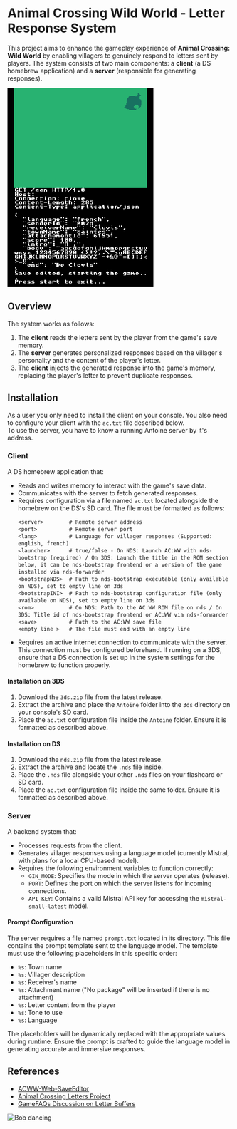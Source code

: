 # Animal Crossing Wild World - Letter Response System

This project aims to enhance the gameplay experience of **Animal Crossing: Wild World** by enabling villagers to genuinely respond to letters sent by players. The system consists of two main components: a **client** (a DS homebrew application) and a **server** (responsible for generating responses).

![Client screenshot](./screen.png)

## Overview

The system works as follows:
1. The **client** reads the letters sent by the player from the game's save memory.
2. The **server** generates personalized responses based on the villager's personality and the content of the player's letter.
3. The **client** injects the generated response into the game's memory, replacing the player's letter to prevent duplicate responses.

## Installation

As a user you only need to install the client on your console. You also need to configure your client with the `ac.txt` file described below.  
To use the server, you have to know a running Antoine server by it's address.

### Client
A DS homebrew application that:
- Reads and writes memory to interact with the game's save data.
- Communicates with the server to fetch generated responses.
- Requires configuration via a file named `ac.txt` located alongside the homebrew on the DS's SD card. The file must be formatted as follows:
  ```
  <server>        # Remote server address
  <port>          # Remote server port
  <lang>          # Language for villager responses (Supported: english, french)
  <launcher>      # true/false - On NDS: Launch AC:WW with nds-bootstrap (required) / On 3DS: Launch the title in the ROM section below, it can be nds-bootstrap frontend or a version of the game installed via nds-forwarder
  <bootstrapNDS>  # Path to nds-bootstrap executable (only available on NDS), set to empty line on 3ds
  <bootstrapINI>  # Path to nds-bootstrap configuration file (only available on NDS), set to empty line on 3ds
  <rom>           # On NDS: Path to the AC:WW ROM file on nds / On 3DS: Title id of nds-bootstrap frontend or AC:WW via nds-forwarder
  <save>          # Path to the AC:WW save file
  <empty line >   # The file must end with an empty line
  ```
- Requires an active internet connection to communicate with the server. This connection must be configured beforehand. If running on a 3DS, ensure that a DS connection is set up in the system settings for the homebrew to function properly.

#### Installation on 3DS
1. Download the `3ds.zip` file from the latest release.
2. Extract the archive and place the `Antoine` folder into the `3ds` directory on your console's SD card.
3. Place the `ac.txt` configuration file inside the `Antoine` folder. Ensure it is formatted as described above.

#### Installation on DS
1. Download the `nds.zip` file from the latest release.
2. Extract the archive and locate the `.nds` file inside.
3. Place the `.nds` file alongside your other `.nds` files on your flashcard or SD card.
4. Place the `ac.txt` configuration file inside the same folder. Ensure it is formatted as described above.

### Server
A backend system that:
- Processes requests from the client.
- Generates villager responses using a language model (currently Mistral, with plans for a local CPU-based model).
- Requires the following environment variables to function correctly:
  - `GIN_MODE`: Specifies the mode in which the server operates (release).
  - `PORT`: Defines the port on which the server listens for incoming connections.
  - `API_KEY`: Contains a valid Mistral API key for accessing the `mistral-small-latest` model.
  
#### Prompt Configuration
The server requires a file named `prompt.txt` located in its directory. This file contains the prompt template sent to the language model. The template must use the following placeholders in this specific order:

- `%s`: Town name
- `%s`: Villager description
- `%s`: Receiver's name
- `%s`: Attachment name ("No package" will be inserted if there is no attachment)
- `%s`: Letter content from the player
- `%s`: Tone to use
- `%s`: Language

The placeholders will be dynamically replaced with the appropriate values during runtime. Ensure the prompt is crafted to guide the language model in generating accurate and immersive responses.

## References

- [ACWW-Web-SaveEditor](https://github.com/Universal-Team/ACWW-Web-SaveEditor/blob/main/assets/js/core/letter.js)
- [Animal Crossing Letters Project](https://jamchamb.net/projects/animal-crossing-letters)
- [GameFAQs Discussion on Letter Buffers](https://gamefaqs.gamespot.com/boards/920786-animal-crossing-wild-world/41195712)

![Bob dancing](http://vignette2.wikia.nocookie.net/animalcrossing/images/f/fb/Bobdance.gif/revision/latest?cb=20130922040310)